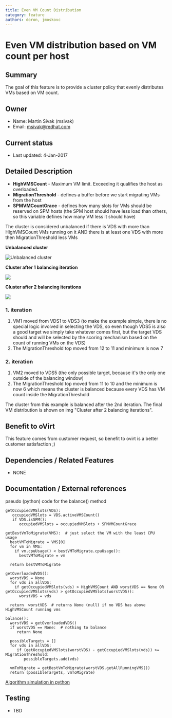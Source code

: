 ```yaml
---
title: Even VM Count Distribution
category: feature
authors: doron, jmoskovc
---
```


# Even VM distribution based on VM count per host

## Summary

The goal of this feature is to provide a cluster policy that evenly distributes VMs based on VM count.

## Owner

*   Name: Martin Sivak (msivak)
*   Email: msivak@redhat.com

## Current status

*   Last updated: 4-Jan-2017

## Detailed Description

*   **HighVMSCount** - Maximum VM limit. Exceeding it qualifies the host as overloaded.
*   **MigrationThreshold** - defines a buffer before we start migrating VMs from the host
*   **SPMVMCountGrace** - defines how many slots for VMs should be reserved on SPM hosts (the SPM host should have less load than others, so this variable defines how many VM less it should have)

The cluster is considered unbalanced if there is VDS with more than HighVMSCount VMs running on it AND there is at least one VDS with more then MigrationThreshold less VMs

**Unbalanced cluster**

![Unbalanced cluster](/images/wiki/Balancing-before.png)

**Cluster after 1 balancing iteration**

![](/images/wiki/Balancing-after1iter.png)

**Cluster after 2 balancing iterations**

![](/images/wiki/Balancing-after2iter.png)

### 1. iteration

1.  VM1 moved from VDS1 to VDS3 (to make the example simple, there is no special logic involved in selecting the VDS, so even though VDS5 is also a good target we simply take whatever comes first, but the target VDS should and will be selected by the scoring mechanism based on the count of running VMs on the VDS)
2.  The MigrationThreshold top moved from 12 to 11 and minimum is now 7

### 2. iteration

1.  VM2 moved to VDS5 (the only possible target, because it's the only one outside of the balancing window)
2.  The MigrationThreshold top moved from 11 to 10 and the minimum is now 6 which means the cluster is balanced because every VDS has VM count inside the MigrationThreshold

The cluster from this example is balanced after the 2nd iteration. The final VM distribution is shown on img "Cluster after 2 balancing iterations".

## Benefit to oVirt

This feature comes from customer request, so benefit to ovirt is a better customer satisfaction ;)

## Dependencies / Related Features

* NONE

## Documentation / External references

pseudo (python) code for the balance() method

    getOccupiedVMSlots(VDS):
       occupiedVMSlots = VDS.activeVMSCount()
       if VDS.isSPM():
          occupiedVMSlots = occupiedVMSlots + SPMVMCountGrace

    getBestVmToMigrate(VMS):  # just select the VM with the least CPU usage
      bestVMToMigrate = VMS[0]
      for vm in VMS:
        if vm.cpuUsage() < bestVMToMigrate.cpuUsage():
          bestVMToMigrate = vm

      return bestVMToMigrate

    getOverloadedVDS():
      worstVDS = None
      for vds in allVDS:
        if getOccupiedVMSlots(vds) > HighVMSCount AND worstVDS == None OR getOccupiedVMSlots(vds) > getOccupiedVMSlots(worstVDS)):
          worstVDS = vds

      return  worstVDS  # returns None (null) if no VDS has above HighVMSCount running vms

    balance():
      worstVDS = getOverloadedVDS()
      if worstVDS == None:  # nothing to balance
         return None

      possibleTargets = []
      for vds in allVDS:
         if (getOccupiedVMSlots(worstVDS) - getOccupiedVMSlots(vds)) >= MigrationThreshold:
            possibleTargets.add(vds)

      vmToMigrate = getBestVmToMigrate(worstVDS.getAllRunningVMS())
      return (possibleTargets, vmToMigrate)

[Algorithm simulation in python](http://jmoskovc.fedorapeople.org/even_vm_distribution.py)

## Testing

* TBD




